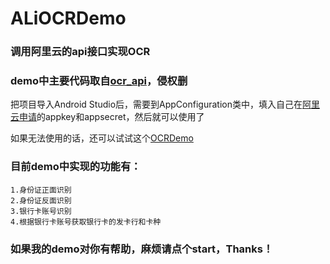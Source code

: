 # ALiOCRDemo
### 调用阿里云的api接口实现OCR

### demo中主要代码取自[ocr_api](https://github.com/wangcui102300/ocr_api)，侵权删

把项目导入Android Studio后，需要到AppConfiguration类中，填入自己在[阿里云申请](https://market.aliyun.com/products/57124001/cmapi010401.html?spm=5176.730005.0.0.QDlYPn#sku=yuncode440100000)的appkey和appsecret，然后就可以使用了

如果无法使用的话，还可以试试这个[OCRDemo](https://github.com/HonestMan123/BaiduOCRDemo)

### 目前demo中实现的功能有：
    1.身份证正面识别
    2.身份证反面识别
    3.银行卡账号识别
    4.根据银行卡账号获取银行卡的发卡行和卡种
### 如果我的demo对你有帮助，麻烦请点个start，Thanks！
